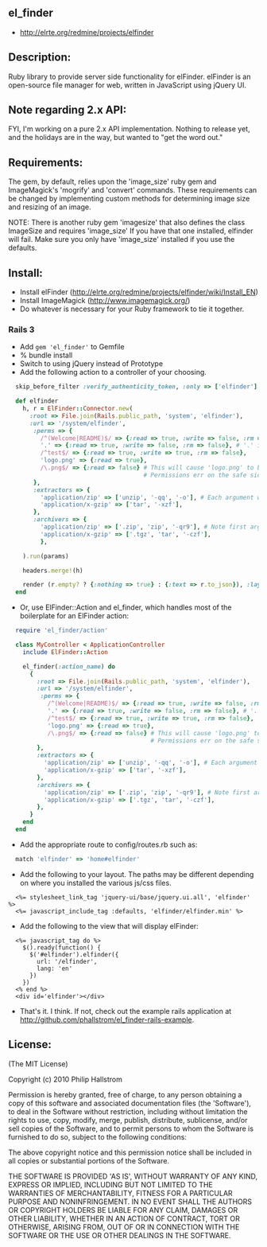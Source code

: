 ## el_finder

* http://elrte.org/redmine/projects/elfinder

## Description:

Ruby library to provide server side functionality for elFinder.  elFinder is an
open-source file manager for web, written in JavaScript using jQuery UI.

## Note regarding 2.x API:

FYI, I'm working on a pure 2.x API implementation.  Nothing to release yet, and the holidays are in the way,
but wanted to "get the word out."

## Requirements:

The gem, by default, relies upon the 'image_size' ruby gem and ImageMagick's 'mogrify' and 'convert' commands.
These requirements can be changed by implementing custom methods for determining image size
and resizing of an image.

NOTE: There is another ruby gem 'imagesize' that also defines the class ImageSize and requires 'image_size'
If you have that one installed, elfinder will fail.  Make sure you only have 'image_size' installed if you use
the defaults.

## Install:

* Install elFinder (http://elrte.org/redmine/projects/elfinder/wiki/Install_EN)
* Install ImageMagick (http://www.imagemagick.org/)
* Do whatever is necessary for your Ruby framework to tie it together.

### Rails 3

* Add `gem 'el_finder'` to Gemfile
* % bundle install
* Switch to using jQuery instead of Prototype
* Add the following action to a controller of your choosing.

```ruby
  skip_before_filter :verify_authenticity_token, :only => ['elfinder']

  def elfinder
    h, r = ElFinder::Connector.new(
      :root => File.join(Rails.public_path, 'system', 'elfinder'),
      :url => '/system/elfinder',
       :perms => {
         /^(Welcome|README)$/ => {:read => true, :write => false, :rm => false},
         '.' => {:read => true, :write => false, :rm => false}, # '.' is the proper way to specify the home/root directory.
         /^test$/ => {:read => true, :write => true, :rm => false},
         'logo.png' => {:read => true},
         /\.png$/ => {:read => false} # This will cause 'logo.png' to be unreadable.  
                                      # Permissions err on the safe side. Once false, always false.
       },
       :extractors => { 
         'application/zip' => ['unzip', '-qq', '-o'], # Each argument will be shellescaped (also true for archivers)
         'application/x-gzip' => ['tar', '-xzf'],
       },
       :archivers => { 
         'application/zip' => ['.zip', 'zip', '-qr9'], # Note first argument is archive extension
         'application/x-gzip' => ['.tgz', 'tar', '-czf'],
         },

    ).run(params)

    headers.merge!(h)

    render (r.empty? ? {:nothing => true} : {:text => r.to_json}), :layout => false
  end
```

* Or, use ElFinder::Action and el_finder, which handles most of the boilerplate for an ElFinder action:

```ruby
  require 'el_finder/action'

  class MyController < ApplicationController
    include ElFinder::Action

    el_finder(:action_name) do
      {
        :root => File.join(Rails.public_path, 'system', 'elfinder'),
        :url => '/system/elfinder',
         :perms => {
           /^(Welcome|README)$/ => {:read => true, :write => false, :rm => false},
           '.' => {:read => true, :write => false, :rm => false}, # '.' is the proper way to specify the home/root directory.
           /^test$/ => {:read => true, :write => true, :rm => false},
           'logo.png' => {:read => true},
           /\.png$/ => {:read => false} # This will cause 'logo.png' to be unreadable.  
                                        # Permissions err on the safe side. Once false, always false.
        },
        :extractors => { 
          'application/zip' => ['unzip', '-qq', '-o'], # Each argument will be shellescaped (also true for archivers)
          'application/x-gzip' => ['tar', '-xzf'],
        },
        :archivers => { 
          'application/zip' => ['.zip', 'zip', '-qr9'], # Note first argument is archive extension
          'application/x-gzip' => ['.tgz', 'tar', '-czf'],
        },
      }
    end
  end
```

* Add the appropriate route to config/routes.rb such as:

```ruby
  match 'elfinder' => 'home#elfinder'
```

* Add the following to your layout. The paths may be different depending 
on where you installed the various js/css files.

```erb
  <%= stylesheet_link_tag 'jquery-ui/base/jquery.ui.all', 'elfinder' %>
  <%= javascript_include_tag :defaults, 'elfinder/elfinder.min' %>
```

* Add the following to the view that will display elFinder:

```erb
  <%= javascript_tag do %>
    $().ready(function() { 
      $('#elfinder').elfinder({ 
        url: '/elfinder',
        lang: 'en'
      })
    })
  <% end %>
  <div id='elfinder'></div>
```

* That's it.  I think.  If not, check out the example rails application at http://github.com/phallstrom/el_finder-rails-example.

## License:

(The MIT License)

Copyright (c) 2010 Philip Hallstrom

Permission is hereby granted, free of charge, to any person obtaining
a copy of this software and associated documentation files (the
'Software'), to deal in the Software without restriction, including
without limitation the rights to use, copy, modify, merge, publish,
distribute, sublicense, and/or sell copies of the Software, and to
permit persons to whom the Software is furnished to do so, subject to
the following conditions:

The above copyright notice and this permission notice shall be
included in all copies or substantial portions of the Software.

THE SOFTWARE IS PROVIDED 'AS IS', WITHOUT WARRANTY OF ANY KIND,
EXPRESS OR IMPLIED, INCLUDING BUT NOT LIMITED TO THE WARRANTIES OF
MERCHANTABILITY, FITNESS FOR A PARTICULAR PURPOSE AND NONINFRINGEMENT.
IN NO EVENT SHALL THE AUTHORS OR COPYRIGHT HOLDERS BE LIABLE FOR ANY
CLAIM, DAMAGES OR OTHER LIABILITY, WHETHER IN AN ACTION OF CONTRACT,
TORT OR OTHERWISE, ARISING FROM, OUT OF OR IN CONNECTION WITH THE
SOFTWARE OR THE USE OR OTHER DEALINGS IN THE SOFTWARE.
